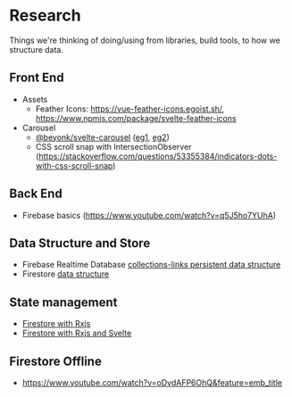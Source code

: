 # Research

Things we're thinking of doing/using from libraries, build tools, to how we structure data.

## Front End

- Assets
    - Feather Icons: https://vue-feather-icons.egoist.sh/, https://www.npmjs.com/package/svelte-feather-icons
- Carousel
    - [@beyonk/svelte-carousel](https://www.npmjs.com/package/@beyonk/svelte-carousel) ([eg1](https://svelte.dev/repl/64bc4bc4420c43d2b120ecec54c3b2b1?version=3.24.1), [eg2](https://svelte.dev/repl/3953567d530b41d087ab7eaa8e7e632a?version=3.22.3))
    - CSS scroll snap with IntersectionObserver (https://stackoverflow.com/questions/53355384/indicators-dots-with-css-scroll-snap)

## Back End

- Firebase basics (https://www.youtube.com/watch?v=q5J5ho7YUhA)

## Data Structure and Store

- Firebase Realtime Database [collections-links persistent data structure](https://firebase.google.com/docs/database/web/structure-data#flatten_data_structures)
- Firestore [ data structure](https://firebase.google.com/docs/firestore/manage-data/structure-data)

## State management

- [Firestore with Rxjs](https://www.youtube.com/watch?v=TB9g_Oe3kO8)
- [Firestore with Rxjs and Svelte](https://www.youtube.com/watch?v=043h4ugAj4c)

## Firestore Offline

- https://www.youtube.com/watch?v=oDvdAFP6OhQ&feature=emb_title
